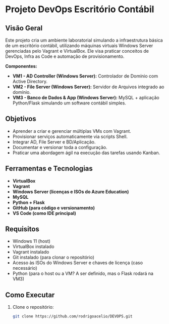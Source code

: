 # Projeto DevOps Escritório Contábil

## Visão Geral
Este projeto cria um ambiente laboratorial simulando a infraestrutura básica de um escritório contábil, utilizando máquinas virtuais Windows Server gerenciadas pelo Vagrant e VirtualBox. Ele visa praticar conceitos de DevOps, Infra as Code e automação de provisionamento.

**Componentes:**
- **VM1 - AD Controller (Windows Server):** Controlador de Domínio com Active Directory.
- **VM2 - File Server (Windows Server):** Servidor de Arquivos integrado ao domínio.
- **VM3 - Banco de Dados & App (Windows Server):** MySQL + aplicação Python/Flask simulando um software contábil simples.

## Objetivos
- Aprender a criar e gerenciar múltiplas VMs com Vagrant.
- Provisionar serviços automaticamente via scripts Shell.
- Integrar AD, File Server e BD/Aplicação.
- Documentar e versionar toda a configuração.
- Praticar uma abordagem ágil na execução das tarefas usando Kanban.

## Ferramentas e Tecnologias
- **VirtualBox**
- **Vagrant**
- **Windows Server (licenças e ISOs do Azure Education)**
- **MySQL**
- **Python + Flask**
- **GitHub (para código e versionamento)**
- **VS Code (como IDE principal)**

## Requisitos
- Windows 11 (host)
- VirtualBox instalado
- Vagrant instalado
- Git instalado (para clonar o repositório)
- Acesso às ISOs do Windows Server e chaves de licença (caso necessário)
- Python (para o host ou a VM? A ser definido, mas o Flask rodará na VM3)

## Como Executar
1. Clone o repositório:
   ```bash
   git clone https://github.com/rodrigoacelio/DEVOPS.git
   
